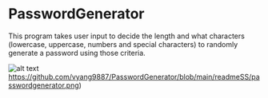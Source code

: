 # PasswordGenerator
This program takes user input to decide the length and what characters (lowercase, uppercase, numbers and special characters) to randomly generate a password using those criteria.


![alt text]()https://github.com/vyang9887/PasswordGenerator/blob/main/readmeSS/passwordgenerator.png)
